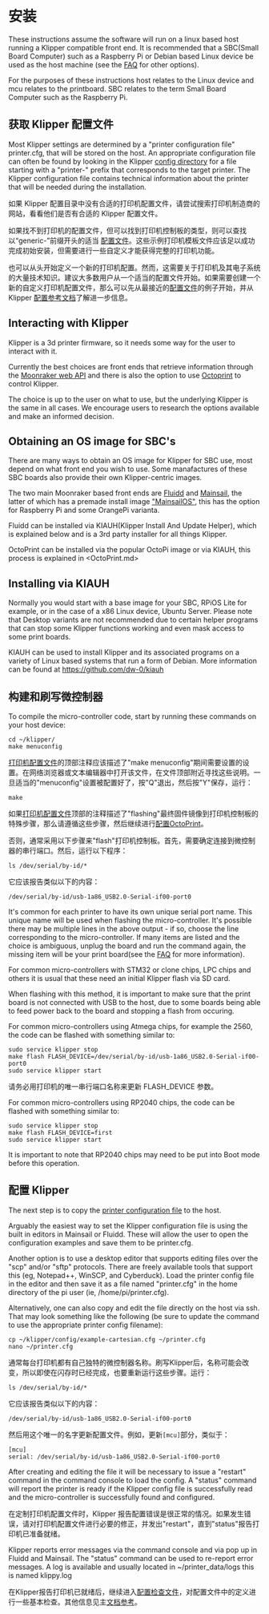 # 安装

These instructions assume the software will run on a linux based host running a Klipper compatible front end. It is recommended that a SBC(Small Board Computer) such as a Raspberry Pi or Debian based Linux device be used as the host machine (see the [FAQ](FAQ.md#can-i-run-klipper-on-something-other-than-a-raspberry-pi-3) for other options).

For the purposes of these instructions host relates to the Linux device and mcu relates to the printboard. SBC relates to the term Small Board Computer such as the Raspberry Pi.

## 获取 Klipper 配置文件

Most Klipper settings are determined by a "printer configuration file" printer.cfg, that will be stored on the host. An appropriate configuration file can often be found by looking in the Klipper [config directory](../config/) for a file starting with a "printer-" prefix that corresponds to the target printer. The Klipper configuration file contains technical information about the printer that will be needed during the installation.

如果 Klipper 配置目录中没有合适的打印机配置文件，请尝试搜索打印机制造商的网站，看看他们是否有合适的 Klipper 配置文件。

如果找不到打印机的配置文件，但可以找到打印机控制板的类型，则可以查找以“generic-”前缀开头的适当 [配置文件](../config/)。这些示例打印机模板文件应该足以成功完成初始安装，但需要进行一些自定义才能获得完整的打印机功能。

也可以从头开始定义一个新的打印机配置。然而，这需要关于打印机及其电子系统的大量技术知识。建议大多数用户从一个适当的配置文件开始。如果需要创建一个新的自定义打印机配置文件，那么可以先从最接近的[配置文件](../config/)的例子开始，并从 Klipper [配置参考文档](Config_Reference.md)了解进一步信息。

## Interacting with Klipper

Klipper is a 3d printer firmware, so it needs some way for the user to interact with it.

Currently the best choices are front ends that retrieve information through the [Moonraker web API](https://moonraker.readthedocs.io/) and there is also the option to use [Octoprint](https://octoprint.org/) to control Klipper.

The choice is up to the user on what to use, but the underlying Klipper is the same in all cases. We encourage users to research the options available and make an informed decision.

## Obtaining an OS image for SBC's

There are many ways to obtain an OS image for Klipper for SBC use, most depend on what front end you wish to use. Some manafactures of these SBC boards also provide their own Klipper-centric images.

The two main Moonraker based front ends are [Fluidd](https://docs.fluidd.xyz/) and [Mainsail](https://docs.mainsail.xyz/), the latter of which has a premade install image ["MainsailOS"](http://docs.mainsailOS.xyz), this has the option for Raspberry Pi and some OrangePi varianta.

Fluidd can be installed via KIAUH(Klipper Install And Update Helper), which is explained below and is a 3rd party installer for all things Klipper.

OctoPrint can be installed via the popular OctoPi image or via KIAUH, this process is explained in <OctoPrint.md>

## Installing via KIAUH

Normally you would start with a base image for your SBC, RPiOS Lite for example, or in the case of a x86 Linux device, Ubuntu Server. Please note that Desktop variants are not recommended due to certain helper programs that can stop some Klipper functions working and even mask access to some print boards.

KIAUH can be used to install Klipper and its associated programs on a variety of Linux based systems that run a form of Debian. More information can be found at https://github.com/dw-0/kiauh

## 构建和刷写微控制器

To compile the micro-controller code, start by running these commands on your host device:

```
cd ~/klipper/
make menuconfig
```

[打印机配置文件](#obtain-a-klipper-configuration-file)的顶部注释应该描述了"make menuconfig"期间需要设置的设置。在网络浏览器或文本编辑器中打开该文件，在文件顶部附近寻找这些说明。一旦适当的"menuconfig"设置被配置好了，按"Q"退出，然后按"Y"保存，运行：

```
make
```

如果[打印机配置文件](#obtain-a-klipper-configuration-file)顶部的注释描述了"flashing"最终固件镜像到打印机控制板的特殊步骤，那么请遵循这些步骤，然后继续进行[配置OctoPrint](#configuring-octoprint-to-use-klipper)。

否则，通常采用以下步骤来"flash"打印机控制板。首先，需要确定连接到微控制器的串行端口。然后，运行以下程序：

```
ls /dev/serial/by-id/*
```

它应该报告类似以下的内容：

```
/dev/serial/by-id/usb-1a86_USB2.0-Serial-if00-port0
```

It's common for each printer to have its own unique serial port name. This unique name will be used when flashing the micro-controller. It's possible there may be multiple lines in the above output - if so, choose the line corresponding to the micro-controller. If many items are listed and the choice is ambiguous, unplug the board and run the command again, the missing item will be your print board(see the [FAQ](FAQ.md#wheres-my-serial-port) for more information).

For common micro-controllers with STM32 or clone chips, LPC chips and others it is usual that these need an initial Klipper flash via SD card.

When flashing with this method, it is important to make sure that the print board is not connected with USB to the host, due to some boards being able to feed power back to the board and stopping a flash from occuring.

For common micro-controllers using Atmega chips, for example the 2560, the code can be flashed with something similar to:

```
sudo service klipper stop
make flash FLASH_DEVICE=/dev/serial/by-id/usb-1a86_USB2.0-Serial-if00-port0
sudo service klipper start
```

请务必用打印机的唯一串行端口名称来更新 FLASH_DEVICE 参数。

For common micro-controllers using RP2040 chips, the code can be flashed with something similar to:

```
sudo service klipper stop
make flash FLASH_DEVICE=first
sudo service klipper start
```

It is important to note that RP2040 chips may need to be put into Boot mode before this operation.

## 配置 Klipper

The next step is to copy the [printer configuration file](#obtain-a-klipper-configuration-file) to the host.

Arguably the easiest way to set the Klipper configuration file is using the built in editors in Mainsail or Fluidd. These will allow the user to open the configuration examples and save them to be printer.cfg.

Another option is to use a desktop editor that supports editing files over the "scp" and/or "sftp" protocols. There are freely available tools that support this (eg, Notepad++, WinSCP, and Cyberduck). Load the printer config file in the editor and then save it as a file named "printer.cfg" in the home directory of the pi user (ie, /home/pi/printer.cfg).

Alternatively, one can also copy and edit the file directly on the host via ssh. That may look something like the following (be sure to update the command to use the appropriate printer config filename):

```
cp ~/klipper/config/example-cartesian.cfg ~/printer.cfg
nano ~/printer.cfg
```

通常每台打印机都有自己独特的微控制器名称。刷写Klipper后，名称可能会改变，所以即使在闪存时已经完成，也要重新运行这些步骤。运行：

```
ls /dev/serial/by-id/*
```

它应该报告类似以下的内容：

```
/dev/serial/by-id/usb-1a86_USB2.0-Serial-if00-port0
```

然后用这个唯一的名字更新配置文件。例如，更新`[mcu]`部分，类似于：

```
[mcu]
serial: /dev/serial/by-id/usb-1a86_USB2.0-Serial-if00-port0
```

After creating and editing the file it will be necessary to issue a "restart" command in the command console to load the config. A "status" command will report the printer is ready if the Klipper config file is successfully read and the micro-controller is successfully found and configured.

在定制打印机配置文件时，Klipper 报告配置错误是很正常的情况。如果发生错误，请对打印机配置文件进行必要的修正，并发出"restart"，直到"status"报告打印机已准备就绪。

Klipper reports error messages via the command console and via pop up in Fluidd and Mainsail. The "status" command can be used to re-report error messages. A log is available and usually located in ~/printer_data/logs this is named klippy.log

在Klipper报告打印机已就绪后，继续进入[配置检查文件](Config_checks.md)，对配置文件中的定义进行一些基本检查。其他信息见主[文档参考](Overview.md)。
